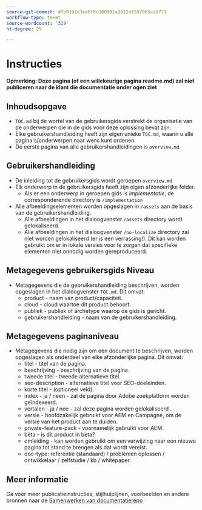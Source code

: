 ```yaml
---
source-git-commit: dfb0191e3ea6f6c360991a2012a15570b5cab771
workflow-type: tm+mt
source-wordcount: '329'
ht-degree: 2%

---
```

# Instructies

**Opmerking: Deze pagina (of een willekeurige pagina readme.md) zal niet publiceren naar de klant die documentatie onder ogen ziet**

## Inhoudsopgave

+ `TOC.md` bij de wortel van de gebruikersgids verstrekt de organisatie van de onderwerpen die in de gids voor deze oplossing bevat zijn.
+ Elke gebruikershandleiding heeft zijn eigen unieke `TOC.md`, waarin u alle pagina&#39;s/onderwerpen naar wens kunt ordenen.
+ De eerste pagina van alle gebruikershandleidingen is `overview.md`.

## Gebruikershandleiding

+ De inleiding tot de gebruikersgids wordt geroepen `overview.md`
+ Elk onderwerp in de gebruikersgids heeft zijn eigen afzonderlijke folder.
   + Als er een onderwerp in geroepen gids is *Implementatie*, de corresponderende directory is `/implementation`
+ Alle afbeeldingselementen worden opgeslagen in `/assets` aan de basis van de gebruikershandleiding.
   + Alle afbeeldingen in het dialoogvenster `/assets` directory wordt gelokaliseerd.
   + Alle afbeeldingen in het dialoogvenster `/no-localize` directory zal niet worden gelokaliseerd (er is een verrassing!). Dit kan worden gebruikt om er in lokale versies voor te zorgen dat specifieke elementen niet onnodig worden gereproduceerd.

## Metagegevens gebruikersgids Niveau

+ Metagegevens die de gebruikershandleiding beschrijven, worden opgeslagen in het dialoogvenster `TOC.md`. Dit omvat:
   + product - naam van product/capaciteit.
   + cloud - cloud waartoe dit product behoort.
   + publiek - publiek of archetype waarop de gids is gericht.
   + gebruikershandleiding - naam van de gebruikershandleiding.

## Metagegevens paginaniveau

+ Metagegevens die nodig zijn om een document te beschrijven, worden opgeslagen als onderdeel van elke afzonderlijke pagina. Dit omvat:
   + titel - titel van de pagina.
   + beschrijving - beschrijving van de pagina.
   + tweede titel - tweede alternatieve titel.
   + seo-description - alternatieve titel voor SEO-doeleinden.
   + korte titel - (optioneel veld).
   + index - ja / neen - zal de pagina door Adobe zoekplatform worden geïndexeerd.
   + vertalen - ja / nee - zal deze pagina worden gelokaliseerd .
   + versie - hoofdzakelijk gebruikt voor AEM en Campagne, om de versie van het product aan te duiden.
   + private-feature-pack - voornamelijk gebruikt voor AEM.
   + bèta - is dit product in bèta?
   + omleiding - kan worden gebruikt om een verwijzing naar een nieuwe pagina tot stand te brengen als dat wordt vereist.
   + doc-type: referentie (standaard) / problemen oplossen / ontwikkelaar / zelfstudie / kb / whitepaper.

## Meer informatie

Ga voor meer publicatieinstructies, stijlhulplijnen, voorbeelden en andere bronnen naar de [Samenwerken van documentatierepo](https://git.corp.adobe.com/AdobeDocs/collaborative-doc-instructions)
